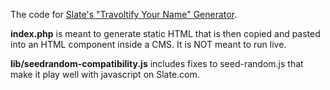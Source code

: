 The code for [Slate's "Travoltify Your Name" Generator](http://www.slate.com/articles/arts/low_concept/2014/03/john_travolta_called_idina_menzel_adele_dazeem_what_s_your_travolta_name.html).

<strong>index.php</strong> is meant to generate static HTML that is then copied and pasted into an HTML component inside a CMS. It is NOT meant to run live.

<strong>lib/seedrandom-compatibility.js</strong> includes fixes to seed-random.js that make it play well with javascript on Slate.com.